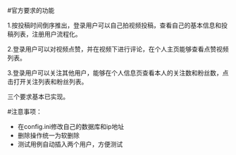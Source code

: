 #官方要求的功能

1.按投稿时间倒序推出，登录用户可以自己拍视频投稿，查看自己的基本信息和投稿列表，注册用户流程化。

2.登录用户可以对视频点赞，并在视频下进行评论，在个人主页能够查看点赞视频列表。

3.登录用户可以关注其他用户，能够在个人信息页查看本人的关注数和粉丝数，点击打开关注列表和粉丝列表。

三个要求基本已实现。



#注意事项：

- 在config.ini修改自己的数据库和ip地址
- 删除操作统一为软删除
- 测试用例自动插入两个用户，方便测试


